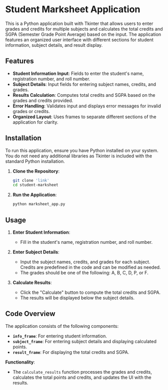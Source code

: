 # Student Marksheet Application

This is a Python application built with Tkinter that allows users to enter grades and credits for multiple subjects and calculates the total credits and SGPA (Semester Grade Point Average) based on the input. The application features an organized user interface with different sections for student information, subject details, and result display.

## Features

- **Student Information Input**: Fields to enter the student's name, registration number, and roll number.
- **Subject Details**: Input fields for entering subject names, credits, and grades.
- **Results Calculation**: Computes total credits and SGPA based on the grades and credits provided.
- **Error Handling**: Validates input and displays error messages for invalid grades or credits.
- **Organized Layout**: Uses frames to separate different sections of the application for clarity.

## Installation

To run this application, ensure you have Python installed on your system. You do not need any additional libraries as Tkinter is included with the standard Python installation.

1. **Clone the Repository**:
    ```sh
    git clone 'link'
    cd student-marksheet
    ```

2. **Run the Application**:
    ```sh
    python marksheet_app.py
    ```

## Usage

1. **Enter Student Information**:
   - Fill in the student's name, registration number, and roll number.

2. **Enter Subject Details**:
   - Input the subject names, credits, and grades for each subject. Credits are predefined in the code and can be modified as needed.
   - The grades should be one of the following: A, B, C, D, P, or F.

3. **Calculate Results**:
   - Click the "Calculate" button to compute the total credits and SGPA.
   - The results will be displayed below the subject details.

## Code Overview

The application consists of the following components:

- **`info_frame`**: For entering student information.
- **`subject_frame`**: For entering subject details and displaying calculated points.
- **`result_frame`**: For displaying the total credits and SGPA.

**Functionality**:
- The `calculate_results` function processes the grades and credits, calculates the total points and credits, and updates the UI with the results.


